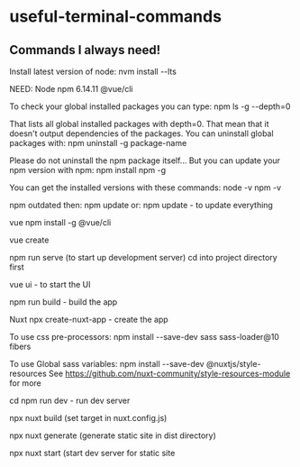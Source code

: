 # useful-terminal-commands

## Commands I always need!

Install latest version of node:
nvm install --lts

NEED:
Node
npm 6.14.11
@vue/cli

To check your global installed packages you can type:
npm ls -g --depth=0

That lists all global installed packages with depth=0. That mean that it doesn't output dependencies of the packages.
You can uninstall global packages with:
npm uninstall -g package-name

Please do not uninstall the npm package itself...
But you can update your npm version with npm:
npm install npm -g

You can get the installed versions with these commands:
node -v
npm -v

npm outdated
then:
npm update <package>
or:
npm update - to update everything

vue
npm install -g @vue/cli

vue create <name-of-project>

npm run serve (to start up development server)
cd into project directory first

vue ui - to start the UI

npm run build - build the app

Nuxt
npx create-nuxt-app <project-name> - create the app

To use css pre-processors:
npm install --save-dev sass sass-loader@10 fibers

To use Global sass variables:
npm install --save-dev @nuxtjs/style-resources
See https://github.com/nuxt-community/style-resources-module for more

cd <project-name>
npm run dev - run dev server

npx nuxt build (set target in nuxt.config.js)

npx nuxt generate (generate static site in dist directory)

npx nuxt start (start dev server for static site
